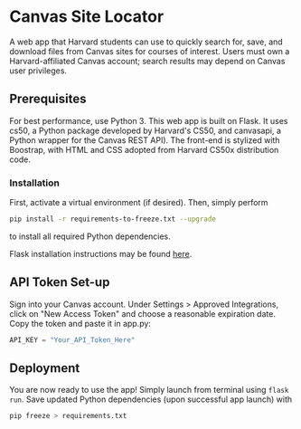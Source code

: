 # Canvas Site Locator
A web app that Harvard students can use to quickly search for, save, and download files from Canvas sites for courses of interest. Users must own a Harvard-affiliated Canvas account; search results may depend on Canvas user privileges.

## Prerequisites
For best performance, use Python 3. This web app is built on Flask. It uses cs50, a Python package developed by Harvard's CS50, and canvasapi, a Python wrapper for the Canvas REST API). The front-end is stylized with Boostrap, with HTML and CSS adopted from Harvard CS50x distribution code.

### Installation
First, activate a virtual environment (if desired). Then, simply perform
```bash
pip install -r requirements-to-freeze.txt --upgrade
```
to install all required Python dependencies.

Flask installation instructions may be found [here](http://flask.pocoo.org/docs/1.0/installation/). 

## API Token Set-up
Sign into your Canvas account. Under Settings > Approved Integrations, click on "New Access Token" and choose a reasonable expiration date. Copy the token and paste it in app.py:

```python
API_KEY = "Your_API_Token_Here"
```

## Deployment
You are now ready to use the app! Simply launch from terminal using ```flask run```.
Save updated Python dependencies (upon successful app launch) with
```bash
pip freeze > requirements.txt
```
